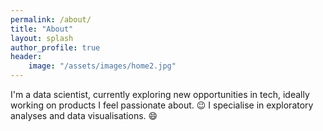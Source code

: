 ```yaml
---
permalink: /about/
title: "About"
layout: splash
author_profile: true
header: 
    image: "/assets/images/home2.jpg"
---
```


I'm a data scientist, currently exploring new opportunities in tech, 
ideally working on products I feel passionate about. :wink:
I specialise in exploratory analyses and data visualisations. :smile:

<img src="{{ site.url }}{{ site.baseurl }}/assets/images/about.jpg" alt="">